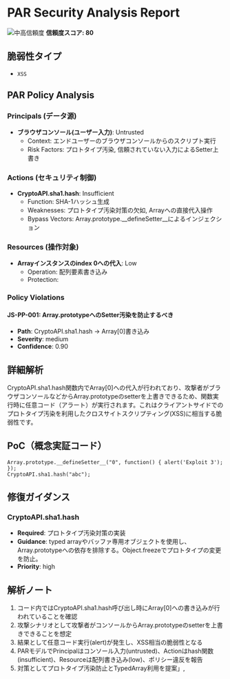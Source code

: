 # PAR Security Analysis Report

![中高信頼度](https://img.shields.io/badge/信頼度-中高-orange) **信頼度スコア: 80**

## 脆弱性タイプ

- `XSS`

## PAR Policy Analysis

### Principals (データ源)

- **ブラウザコンソール(ユーザー入力)**: Untrusted
  - Context: エンドユーザーのブラウザコンソールからのスクリプト実行
  - Risk Factors: プロトタイプ汚染, 信頼されていない入力によるSetter上書き

### Actions (セキュリティ制御)

- **CryptoAPI.sha1.hash**: Insufficient
  - Function: SHA-1ハッシュ生成
  - Weaknesses: プロトタイプ汚染対策の欠如, Arrayへの直接代入操作
  - Bypass Vectors: Array.prototype.__defineSetter__によるインジェクション

### Resources (操作対象)

- **Arrayインスタンスのindex 0への代入**: Low
  - Operation: 配列要素書き込み
  - Protection: 

### Policy Violations

#### JS-PP-001: Array.prototypeへのSetter汚染を防止するべき

- **Path**: CryptoAPI.sha1.hash -> Array[0]書き込み
- **Severity**: medium
- **Confidence**: 0.90

## 詳細解析

CryptoAPI.sha1.hash関数内でArray[0]への代入が行われており、攻撃者がブラウザコンソールなどからArray.prototypeのsetterを上書きできるため、関数実行時に任意コード（アラート）が実行されます。これはクライアントサイドでのプロトタイプ汚染を利用したクロスサイトスクリプティング(XSS)に相当する脆弱性です。

## PoC（概念実証コード）

```text
Array.prototype.__defineSetter__("0", function() { alert('Exploit 3'); });
CryptoAPI.sha1.hash("abc");
```

## 修復ガイダンス

### CryptoAPI.sha1.hash

- **Required**: プロトタイプ汚染対策の実装
- **Guidance**: typed arrayやバッファ専用オブジェクトを使用し、Array.prototypeへの依存を排除する。Object.freezeでプロトタイプの変更を防止。
- **Priority**: high

## 解析ノート

1. コード内ではCryptoAPI.sha1.hash呼び出し時にArray[0]への書き込みが行われていることを確認
2. 攻撃シナリオとして攻撃者がコンソールからArray.prototypeのsetterを上書きできることを想定
3. 結果として任意コード実行(alert)が発生し、XSS相当の脆弱性となる
4. PARモデルでPrincipalはコンソール入力(untrusted)、Actionはhash関数(insufficient)、Resourceは配列書き込み(low)、ポリシー違反を報告
5. 対策としてプロトタイプ汚染防止とTypedArray利用を提案」,

